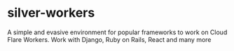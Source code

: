 # silver-workers
A simple and evasive environment for popular frameworks to work on Cloud Flare Workers. Work with Django, Ruby on Rails, React and many more
